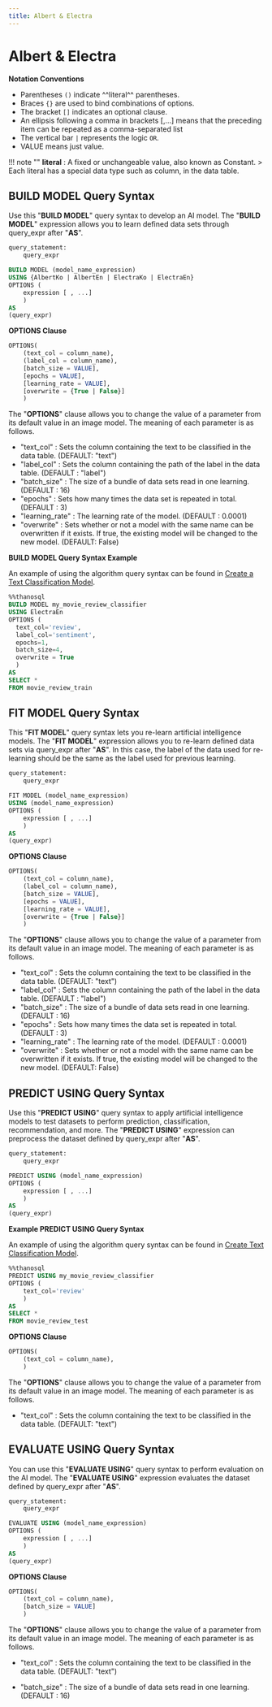 ```yaml
---
title: Albert & Electra
---
```


# __Albert & Electra__

__Notation Conventions__

- Parentheses `()` indicate ^^literal^^ parentheses.
- Braces `{}` are used to bind combinations of options.
- The bracket `[]` indicates an optional clause.
- An ellipsis following a comma in brackets [,...] means that the preceding item can be repeated as a comma-separated list
- The vertical bar `|` represents the logic `OR`.
- VALUE means just value.

!!! note ""
    __literal__ : A fixed or unchangeable value, also known as Constant.
    > Each literal has a special data type such as column, in the data table.

## __BUILD MODEL Query Syntax__

Use this "__BUILD MODEL__" query syntax to develop an AI model.
The "__BUILD MODEL__" expression allows you to learn defined data sets through query_expr after "__AS__".

```sql
query_statement:
    query_expr

BUILD MODEL (model_name_expression)
USING {AlbertKo | AlbertEn | ElectraKo | ElectraEn}
OPTIONS (
    expression [ , ...]
    )
AS
(query_expr)
```

__OPTIONS Clause__

```sql
OPTIONS(
    (text_col = column_name),
    (label_col = column_name),
    [batch_size = VALUE],
    [epochs = VALUE],
    [learning_rate = VALUE],
    [overwrite = {True | False}]
    )
```

The "__OPTIONS__" clause allows you to change the value of a parameter from its default value in an image model. The meaning of each parameter is as follows.

- "text_col" : Sets the column containing the text to be classified in the data table. (DEFAULT: "text")
- "label_col" : Sets the column containing the path of the label in the data table. (DEFAULT : "label")
- "batch_size" : The size of a bundle of data sets read in one learning. (DEFAULT : 16)
- "epochs" : Sets how many times the data set is repeated in total. (DEFAULT : 3)
- "learning_rate" : The learning rate of the model. (DEFAULT : 0.0001)
- "overwrite" : Sets whether or not a model with the same name can be overwritten if it exists. If true, the existing model will be changed to the new model. (DEFAULT: False)

__BUILD MODEL Query Syntax Example__

An example of using the algorithm query syntax can be found in [Create a Text Classification Model](/en/tutorials/thanosql_ml/classification/classification_electra/).

```sql
%%thanosql
BUILD MODEL my_movie_review_classifier
USING ElectraEn
OPTIONS (
  text_col='review',
  label_col='sentiment',
  epochs=1,
  batch_size=4,
  overwrite = True
  )
AS
SELECT *
FROM movie_review_train
```

## __FIT MODEL Query Syntax__

This "__FIT MODEL__" query syntax lets you re-learn artificial intelligence models. The "__FIT MODEL__" expression allows you to re-learn defined data sets via query_expr after "__AS__". In this case, the label of the data used for re-learning should be the same as the label used for previous learning.

```sql
query_statement:
    query_expr

FIT MODEL (model_name_expression)
USING (model_name_expression)
OPTIONS (
    expression [ , ...]
    )
AS
(query_expr)
```

__OPTIONS Clause__

```sql
OPTIONS(
    (text_col = column_name),
    (label_col = column_name),
    [batch_size = VALUE],
    [epochs = VALUE],
    [learning_rate = VALUE],
    [overwrite = {True | False}]
    )
```

The "__OPTIONS__" clause allows you to change the value of a parameter from its default value in an image model. The meaning of each parameter is as follows.

- "text_col" : Sets the column containing the text to be classified in the data table. (DEFAULT: "text")
- "label_col" : Sets the column containing the path of the label in the data table. (DEFAULT : "label")
- "batch_size" : The size of a bundle of data sets read in one learning. (DEFAULT : 16)
- "epochs" : Sets how many times the data set is repeated in total. (DEFAULT : 3)
- "learning_rate" : The learning rate of the model. (DEFAULT : 0.0001)
- "overwrite" : Sets whether or not a model with the same name can be overwritten if it exists. If true, the existing model will be changed to the new model. (DEFAULT: False)

## __PREDICT USING Query Syntax__

Use this "__PREDICT USING__" query syntax to apply artificial intelligence models to test datasets to perform prediction, classification, recommendation, and more. The "__PREDICT USING__" expression can preprocess the dataset defined by query_expr after "__AS__".

```sql
query_statement:
    query_expr

PREDICT USING (model_name_expression)
OPTIONS (
    expression [ , ...]
    )
AS
(query_expr)
```

__Example PREDICT USING Query Syntax__

An example of using the algorithm query syntax can be found in [Create Text Classification Model](/en/tutorials/thanosql_ml/classification/classification_electra/).

```sql
%%thanosql
PREDICT USING my_movie_review_classifier
OPTIONS (
    text_col='review'
    )
AS
SELECT *
FROM movie_review_test
```

 __OPTIONS Clause__

```sql
OPTIONS(
    (text_col = column_name),
    )
```

The "__OPTIONS__" clause allows you to change the value of a parameter from its default value in an image model. The meaning of each parameter is as follows.

- "text_col" : Sets the column containing the text to be classified in the data table. (DEFAULT: "text")

## __EVALUATE USING Query Syntax__

You can use this "__EVALUATE USING__" query syntax to perform evaluation on the AI model. The "__EVALUATE USING__" expression evaluates the dataset defined by query_expr after "__AS__".

```sql
query_statement:
    query_expr

EVALUATE USING (model_name_expression)
OPTIONS (
    expression [ , ...]
    )
AS
(query_expr)
```

__OPTIONS Clause__

```sql
OPTIONS(
    (text_col = column_name),
    [batch_size = VALUE]
    )
```

The "__OPTIONS__" clause allows you to change the value of a parameter from its default value in an image model. The meaning of each parameter is as follows.

- "text_col" : Sets the column containing the text to be classified in the data table. (DEFAULT: "text")

- "batch_size" : The size of a bundle of data sets read in one learning. (DEFAULT : 16)

